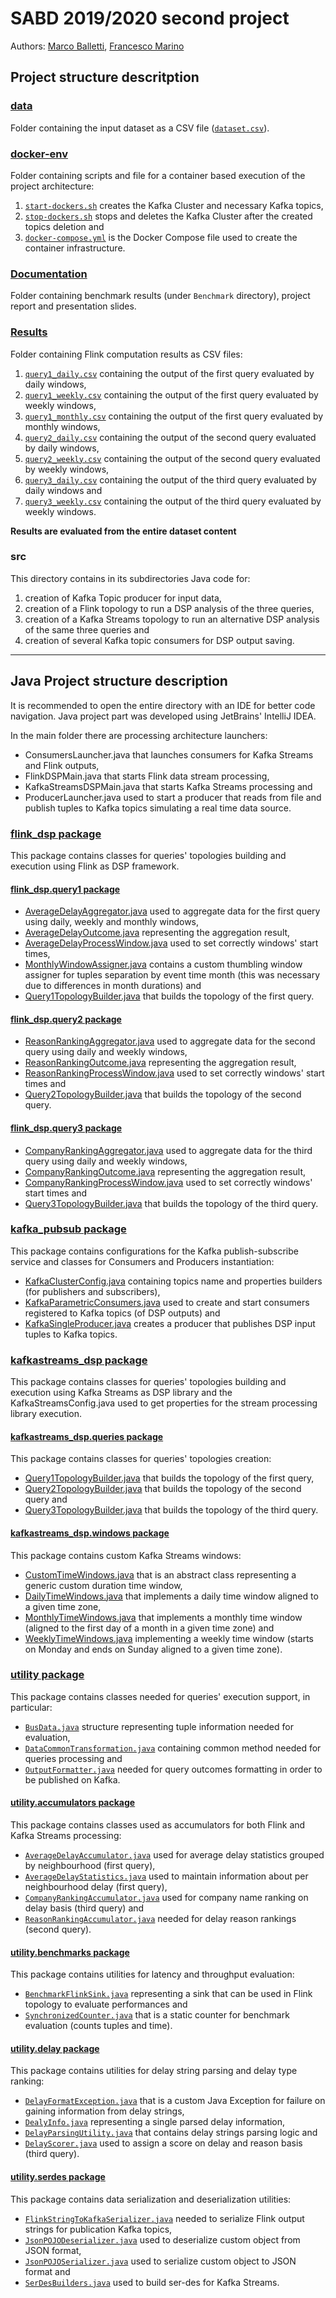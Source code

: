 # SABD 2019/2020 second project
Authors: [Marco Balletti](https://github.com/marcobaleno96), [Francesco Marino](https://github.com/francescom412)

<h2>Project structure descritption</h2>

### [data](data)

Folder containing the input dataset as a CSV file ([`dataset.csv`](data/dataset.csv)).

### [docker-env](docker-env)

Folder containing scripts and file for a container based execution of the project architecture:

1. [`start-dockers.sh`](docker-env/start-dockers.sh) creates the Kafka Cluster and necessary Kafka topics,
2. [`stop-dockers.sh`](docker-env/stop-dockers.sh) stops and deletes the Kafka Cluster after the created topics deletion and
3. [`docker-compose.yml`](docker-env/docker-compose.yml) is the Docker Compose file used to create the container infrastructure.

### [Documentation](Documentation)

Folder containing benchmark results (under `Benchmark` directory), project report and presentation slides.

### [Results](Results)

Folder containing Flink computation results as CSV files:

1. [`query1_daily.csv`](Results/query1_daily.csv) containing the output of the first query evaluated by daily windows,
2. [`query1_weekly.csv`](Results/query1_weekly.csv) containing the output of the first query evaluated by weekly windows,
3. [`query1_monthly.csv`](Results/query1_monthly.csv) containing the output of the first query evaluated by monthly windows,
4. [`query2_daily.csv`](Results/query2_daily.csv) containing the output of the second query evaluated by daily windows,
5. [`query2_weekly.csv`](Results/query2_weekly.csv) containing the output of the second query evaluated by weekly windows,
6. [`query3_daily.csv`](Results/query3_daily.csv) containing the output of the third query evaluated by daily windows and
7. [`query3_weekly.csv`](Results/query3_weekly.csv) containing the output of the third query evaluated by weekly windows.

**Results are evaluated from the entire dataset content**

### src

This directory contains in its subdirectories Java code for:

1. creation of Kafka Topic producer for input data,
2. creation of a Flink topology to run a DSP analysis of the three queries,
3. creation of a Kafka Streams topology to run an alternative DSP analysis of the same three queries and
4. creation of several Kafka topic consumers for DSP output saving.

---

<h2>Java Project structure description</h2>

It is recommended to open the entire directory with an IDE for better code navigation. Java project part was developed using JetBrains' IntelliJ IDEA.

In the main folder there are processing architecture launchers:

* ConsumersLauncher.java that launches consumers for Kafka Streams and Flink outputs,
* FlinkDSPMain.java that starts Flink data stream processing,
* KafkaStreamsDSPMain.java that starts Kafka Streams processing and
* ProducerLauncher.java used to start a producer that reads from file and publish tuples to Kafka topics simulating a real time data source.

### [flink_dsp package](src/main/java/flink_dsp)

This package contains classes for queries' topologies building and execution using Flink as DSP framework.

#### [flink_dsp.query1 package](src/main/java/flink_dsp/query1)

* [AverageDelayAggregator.java](src/main/java/flink_dsp/query1/AverageDelayAggregator.java) used to aggregate data for the first query using daily, weekly and monthly windows,
* [AverageDelayOutcome.java](src/main/java/flink_dsp/query1/AverageDelayOutcome.java) representing the aggregation result,
* [AverageDelayProcessWindow.java](src/main/java/flink_dsp/query1/AverageDelayProcessWindow.java) used to set correctly windows' start times,
* [MonthlyWindowAssigner.java](src/main/java/flink_dsp/query1/MonthlyWindowAssigner.java) contains a custom thumbling window assigner for tuples separation by event time month (this was necessary due to differences in month durations) and
* [Query1TopologyBuilder.java](src/main/java/flink_dsp/query1/Query1TopologyBuilder.java) that builds the topology of the first query.

#### [flink_dsp.query2 package](src/main/java/flink_dsp/query2)

* [ReasonRankingAggregator.java](src/main/java/flink_dsp/query2/ReasonRankingAggregator.java) used to aggregate data for the second query using daily and weekly windows,
* [ReasonRankingOutcome.java](src/main/java/flink_dsp/query2/ReasonRankingOutcome.java) representing the aggregation result,
* [ReasonRankingProcessWindow.java](src/main/java/flink_dsp/query2/ReasonRankingProcessWindow.java) used to set correctly windows' start times and
* [Query2TopologyBuilder.java](src/main/java/flink_dsp/query2/Query2TopologyBuilder.java) that builds the topology of the second query.

#### [flink_dsp.query3 package](src/main/java/flink_dsp/query3)

* [CompanyRankingAggregator.java](src/main/java/flink_dsp/query3/CompanyRankingAggregator.java) used to aggregate data for the third query using daily and weekly windows,
* [CompanyRankingOutcome.java](src/main/java/flink_dsp/query3/CompanyRankingOutcome.java) representing the aggregation result,
* [CompanyRankingProcessWindow.java](src/main/java/flink_dsp/query3/CompanyRankingProcessWindow.java) used to set correctly windows' start times and
* [Query3TopologyBuilder.java](src/main/java/flink_dsp/query3/Query3TopologyBuilder.java) that builds the topology of the third query.

### [kafka_pubsub package](src/main/java/kafka_pubsub)

This package contains configurations for the Kafka publish-subscribe service and classes for Consumers and Producers instantiation:

* [KafkaClusterConfig.java](src/main/java/kafka_pubsub/KafkaClusterConfig.java) containing topics name and properties builders (for publishers and subscribers),
* [KafkaParametricConsumers.java](src/main/java/kafka_pubsub/KafkaParametricConsumers.java) used to create and start consumers registered to Kafka topics (of DSP outputs) and
* [KafkaSingleProducer.java](src/main/java/kafka_pubsub/KafkaSingleProducer.java) creates a producer that publishes DSP input tuples to Kafka topics.

### [kafkastreams_dsp package](src/main/java/kafkastreams_dsp)

This package contains classes for queries' topologies building and execution using Kafka Streams as DSP library and the KafkaStreamsConfig.java used to get properties for the stream processing library execution.

#### [kafkastreams_dsp.queries package](src/main/java/kafkastreams_dsp/queries)

This package contains classes for queries' topologies creation:

* [Query1TopologyBuilder.java](src/main/java/kafkastreams_dsp/queries/Query1TopologyBuilder.java) that builds the topology of the first query,
* [Query2TopologyBuilder.java](src/main/java/kafkastreams_dsp/queries/Query2TopologyBuilder.java) that builds the topology of the second query and
* [Query3TopologyBuilder.java](src/main/java/kafkastreams_dsp/queries/Query3TopologyBuilder.java) that builds the topology of the third query.

#### [kafkastreams_dsp.windows package](src/main/java/kafkastreams_dsp/windows)

This package contains custom Kafka Streams windows:

* [CustomTimeWindows.java](src/main/java/kafkastreams_dsp/windows/CustomTimeWindows.java) that is an abstract class representing a generic custom duration time window,
* [DailyTimeWindows.java](src/main/java/kafkastreams_dsp/windows/DailyTimeWindows.java) that implements a daily time window aligned to a given time zone,
* [MonthlyTimeWindows.java](src/main/java/kafkastreams_dsp/windows/MonthlyTimeWindows.java) that implements a monthly time window (aligned to the first day of a month in a given time zone) and
* [WeeklyTimeWindows.java](src/main/java/kafkastreams_dsp/windows/WeeklyTimeWindows.java) implementing a weekly time window (starts on Monday and ends on Sunday aligned to a given time zone).

### [utility package](src/main/java/utility)

This package contains classes needed for queries' execution support, in particular:

* [`BusData.java`](src/main/java/utility/BusData.java) structure representing tuple information needed for evaluation,
* [`DataCommonTransformation.java`](src/main/java/utility/DataCommonTransformation.java) containing common method needed for queries processing and
* [`OutputFormatter.java`](src/main/java/utility/OutputFormatter.java) needed for query outcomes formatting in order to be published on Kafka.

#### [utility.accumulators package](src/main/java/utility/accumulators)

This package contains classes used as accumulators for both Flink and Kafka Streams processing:

* [`AverageDelayAccumulator.java`](src/main/java/utility/accumulators/AverageDelayAccumulator.java) used for average delay statistics grouped by neighbourhood (first query),
* [`AverageDelayStatistics.java`](src/main/java/utility/accumulators/AverageDelayStatistics.java) used to maintain information about per neighbourhood delay (first query),
* [`CompanyRankingAccumulator.java`](src/main/java/utility/accumulators/CompanyRankingAccumulator.java) used for company name ranking on delay basis (third query) and
* [`ReasonRankingAccumulator.java`](src/main/java/utility/accumulators/ReasonRankingAccumulator.java) needed for delay reason rankings (second query).

#### [utility.benchmarks package](src/main/java/utility/benchmarks)

This package contains utilities for latency and throughput evaluation:

* [`BenchmarkFlinkSink.java`](src/main/java/utility/benchmarks/BenchmarkFlinkSink.java) representing a sink that can be used in Flink topology to evaluate performances and
* [`SynchronizedCounter.java`](src/main/java/utility/benchmarks/SynchronizedCounter.java) that is a static counter for benchmark evaluation (counts tuples and time).

#### [utility.delay package](src/main/java/utility/delay)

This package contains utilities for delay string parsing and delay type ranking:

* [`DelayFormatException.java`](src/main/java/utility/delay/DelayFormatException.java) that is a custom Java Exception for failure on gaining information from delay strings,
* [`DealyInfo.java`](src/main/java/utility/delay/DealyInfo.java) representing a single parsed delay information,
* [`DelayParsingUtility.java`](src/main/java/utility/delay/DelayParsingUtility.java) that contains delay strings parsing logic and
* [`DelayScorer.java`](src/main/java/utility/delay/DelayScorer.java) used to assign a score on delay and reason basis (third query).

#### [utility.serdes package](src/main/java/utility/serdes)

This package contains data serialization and deserialization utilities:

* [`FlinkStringToKafkaSerializer.java`](src/main/java/utility/serdes/FlinkStringToKafkaSerializer.java) needed to serialize Flink output strings for publication Kafka topics,
* [`JsonPOJODeserializer.java`](src/main/java/utility/serdes/JsonPOJODeserializer.java) used to deserialize custom object from JSON format,
* [`JsonPOJOSerializer.java`](src/main/java/utility/serdes/JsonPOJOSerializer.java) used to serialize custom object to JSON format and
* [`SerDesBuilders.java`](src/main/java/utility/serdes/SerDesBuilders.java) used to build ser-des for Kafka Streams.

